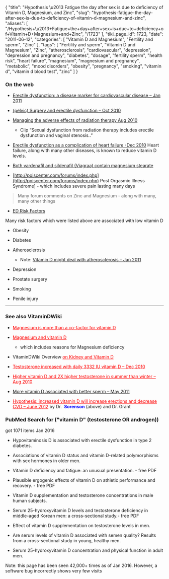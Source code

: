 {
    "title": "Hypothesis \u2013 Fatigue the day after sex is due to deficiency of Vitamin D, Magnesium, and Zinc",
    "slug": "hypothesis-fatigue-the-day-after-sex-is-due-to-deficiency-of-vitamin-d-magnesium-and-zinc",
    "aliases": [
        "/Hypothesis+\u2013+Fatigue+the+day+after+sex+is+due+to+deficiency+of+Vitamin+D+Magnesium+and+Zinc",
        "/1723"
    ],
    "tiki_page_id": 1723,
    "date": "2011-06-12",
    "categories": [
        "Vitamin D and Magnesium",
        "Fertility and sperm",
        "Zinc"
    ],
    "tags": [
        "Fertility and sperm",
        "Vitamin D and Magnesium",
        "Zinc",
        "atherosclerosis",
        "cardiovascular",
        "depression",
        "depression and pregnancy",
        "diabetes",
        "dosage",
        "fertility sperm",
        "health risk",
        "heart failure",
        "magnesium",
        "magnesium and pregnancy",
        "metabolic",
        "mood disorders",
        "obesity",
        "pregnancy",
        "smoking",
        "vitamin d",
        "vitamin d blood test",
        "zinc"
    ]
}


### On the web

* [Erectile dysfunction: a disease marker for cardiovascular disease – Jan 2011](http://www.ncbi.nlm.nih.gov/pubmed/21135596)

* [(pelvic) Surgery and erectile dysfunction – Oct 2010](http://www.ncbi.nlm.nih.gov/pubmed/20978296)

* [Managing the adverse effects of radiation therapy Aug 2010](http://www.ncbi.nlm.nih.gov/pubmed/20704169)

   * Clip “Sexual dysfunction from radiation therapy includes erectile dysfunction and vaginal stenosis..”

* [Erectile dysfunction as a complication of heart failure -Dec 2010](http://www.ncbi.nlm.nih.gov/pubmed/20665134) Heart failure, along with many other diseases, is known to reduce vitamin D levels.

* [Both vardenafil and sildenafil (Viagraa) contain magnesium stearate](http://www.ordervardenafil.com/vardenafil-vs-sildenafil/)

* [http://poiscenter.com/forums/index.php](http://poiscenter.com/forums/index.php) Post Orgasmic Illness Syndrome] - which includes severe pain lasting many days

> Many forum comments on Zinc and Magnesium - along with many, many other things

* [ED Risk Factors](http://www.freemd.com/erectile-dysfunction/risk-factors.htm)

Many risk factors which were listed above are associated with low vitamin D

* Obesity

* Diabetes

* Atherosclerosis

   * Note: [Vitamin D might deal with atherosclerosis – Jan 2011](/posts/vitamin-d-might-deal-with-atherosclerosis)

* Depression

* Prostate surgery

* Smoking

* Penile injury

---

### See also VitaminDWiki

* <a href="/posts/magnesium-is-more-than-a-co-factor-for-vitamin-d" style="color: red; text-decoration: underline;" title="This link has an unknown page_id: 1125">Magnesium is more than a co-factor for vitamin D</a>

* <a href="/posts/magnesium-and-vitamin-d" style="color: red; text-decoration: underline;" title="This link has an unknown page_id: 947">Magnesium and vitamin D</a>

   * which includes reasons for Magnesium deficiency

* VitaminDWiki Overview <a href="/posts/on-kidney-and-vitamin-d" style="color: red; text-decoration: underline;" title="This link has an unknown page_id: 813">on Kidney and Vitamin D</a>

* <a href="/posts/testosterone-increased-with-daily-3332-iu-vitamin-d" style="color: red; text-decoration: underline;" title="This link has an unknown page_id: 1237">Testosterone increased with daily 3332 IU vitamin D – Dec 2010</a>

* <a href="/posts/higher-vitamin-d-and-2x-higher-testosterone-in-summer-than-winter" style="color: red; text-decoration: underline;" title="This link has an unknown page_id: 1032">Higher vitamin D and 2X higher testosterone in summer than winter – Aug 2010</a>

* [More vitamin D associated with better sperm – May 2011](/posts/more-vitamin-d-associated-with-better-sperm)

* <a href="/posts/hypothesis-increased-vitamin-d-will-increase-erections-and-decrease-cvd" style="color: red; text-decoration: underline;" title="This link has an unknown page_id: 2934">Hypothesis: increased vitamin D will increase erections and decrease CVD – June 2012</a> by Dr.  **<span style="color:#00F;">Sorenson</span>**  (above) and Dr. Grant

### PubMed Search for ("vitamin D" (testosterone OR androgen))   
 got 1071 items Jan 2016

* Hypovitaminosis D is associated with erectile dysfunction in type 2 diabetes.

* Associations of vitamin D status and vitamin D-related polymorphisms with sex hormones in older men.

* Vitamin D deficiency and fatigue: an unusual presentation. - free PDF

* Plausible ergogenic effects of vitamin D on athletic performance and recovery. - free PDF

* Vitamin D supplementation and testosterone concentrations in male human subjects.

* Serum 25-hydroxyvitamin D levels and testosterone deficiency in middle-aged Korean men: a cross-sectional study.- free PDF

* Effect of vitamin D supplementation on testosterone levels in men.

* Are serum levels of vitamin D associated with semen quality? Results from a cross-sectional study in young, healthy men.

* Serum 25-hydroxyvitamin D concentration and physical function in adult men.

Note: this page has been seen 42,000+ times as of Jan 2016. However, a software bug incorrectly shows very few visits